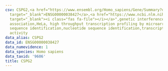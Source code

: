 ```yaml
---
csv: CSPG2,<a href="https://www.ensembl.org/Homo_sapiens/Gene/Summary?db=core;g=ENSG00000038427"
  target="_blank">ENSG00000038427</a>,<a href="https://www.ncbi.nlm.nih.gov/pubmed/17216044"
  target="_blank"><i class="fas fa-file"></i></a>",genetic interference,functional
  association,HeLa, high throughput transcription profiling by microarray,nucleotide
  sequence identification,nucleotide sequence identification,transcriptional regulation,up-regulates
  activity
data_alias: CSPG2
data_id: ENSG00000038427
data_numevidence: 1
data_species: Homo sapiens
data_taxid: '9606'
title: CSPG2
---
```


